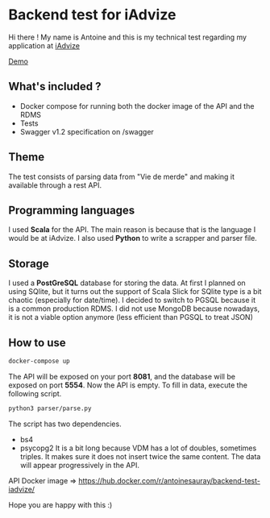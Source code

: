 # Backend test for iAdvize
Hi there ! My name is Antoine and this is my technical test regarding my application at [iAdvize](https://www.iadvize.com/fr/)

[Demo](http://demo.sauray.com/api)

## What's included ?
* Docker compose for running both the docker image of the API and the RDMS
* Tests
* Swagger v1.2 specification on /swagger

## Theme
The test consists of parsing data from "Vie de merde" and making it available through a rest API.

## Programming languages
I used **Scala** for the API. The main reason is because that is the language I would be at iAdvize. I also used **Python** to write a scrapper and parser file.

## Storage
I used a **PostGreSQL** database for storing the data. At first I planned on using SQlite, but it turns out the support of Scala Slick for SQlite type is a bit chaotic (especially for date/time). I decided to switch to PGSQL because it is a common production RDMS. I did not use MongoDB because nowadays, it is not a viable option anymore (less efficient than PGSQL to treat JSON)

## How to use
```bash 
docker-compose up
```
The API will be exposed on your port **8081**, and the database will be exposed on port **5554**.
Now the API is empty. To fill in data, execute the following script.
```bash 
python3 parser/parse.py
```
The script has two dependencies.
* bs4
* psycopg2
It is a bit long because VDM has a lot of doubles, sometimes triples. It makes sure it does not insert twice the same content. The data will appear progressively in the API.

API Docker image => https://hub.docker.com/r/antoinesauray/backend-test-iadvize/

Hope you are happy with this :)
